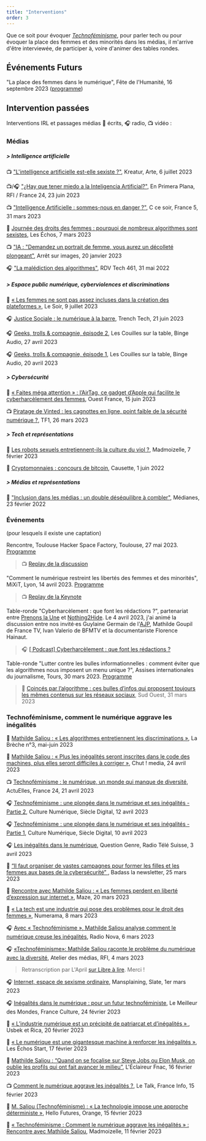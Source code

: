 ```yaml
---
title: "Interventions"
order: 3
---
```

Que ce soit pour évoquer [_Technoféminisme_](https://www.grasset.fr/livres/technofeminisme-9782246828822), pour parler tech ou pour évoquer la place des femmes et des minorités dans les médias, il m'arrive d'être interviewée, de participer à, voire d'animer des tables rondes.

## Événements Futurs

"La place des femmes dans le numérique", Fête de l'Humanité, 16 septembre 2023 ([programme](https://fete.humanite.fr/humadvisor-2/?date=2023-09-16&event=64e604297ef76624c076483a))

## Intervention passées

Interventions IRL et passages médias 📰 écrits, 🎧 radio, 📺 vidéo :

### Médias
##### > Intelligence artificielle
📺 ["L'intelligence artificielle est-elle sexiste ?"](https://www.arte.tv/fr/videos/113219-006-A/l-intelligence-artificielle-est-elle-sexiste/), Kreatur, Arte, 6 juillet 2023

📺/🎧 ["¿Hay que tener miedo a la Inteligencia Artificial?"](https://www.rfi.fr/es/programas/en-primera-plana/20230623-hay-que-tener-miedo-a-la-inteligencia-artificial), En Primera Plana, RFI / France 24, 23 juin 2023

📺 ["Intelligence Artificielle : sommes-nous en danger ?"](https://www.france.tv/france-5/c-ce-soir/c-ce-soir-saison-3/4725334-intelligence-artificielle-sommes-nous-en-danger.html), C ce soir, France 5, 31 mars 2023

📰 [Journée des droits des femmes : pourquoi de nombreux algorithmes sont sexistes](https://www.lesechos.fr/tech-medias/hightech/journee-de-la-femme-pourquoi-de-nombreux-algorithmes-sont-sexistes-1912930), Les Échos, 7 mars 2023

📺 ["IA : "Demandez un portrait de femme, vous aurez un décolleté plongeant"](https://www.arretsurimages.net/emissions/arret-sur-images/ia-demandez-un-portrait-de-femme-vous-aurez-un-decollete-plongeant), Arrêt sur images, 20 janvier 2023

🎧 ["La malédiction des algorithmes"](https://frenchspin.fr/2022/05/rdv-tech-461-la-malediction-des-algorithmes/), RDV Tech 461, 31 mai 2022

##### > Espace public numérique, cyberviolences et discriminations
📰 [« Les femmes ne sont pas assez incluses dans la création des plateformes »](https://www.lesoir.be/524484/article/2023-07-09/les-femmes-ne-sont-pas-assez-incluses-dans-la-creation-des-plateformes), Le Soir, 9 juillet 2023

🎧 [Justice Sociale : le numérique à la barre](https://trench-tech.fr/podcast/episode/mathilde-saliou-justice-sociale-le-numerique-a-la-barre/), Trench Tech, 21 juin 2023

🎧 [Geeks, trolls & compagnie, épisode 2](https://www.binge.audio/podcast/les-couilles-sur-la-table/geeks-trolls-cie-2-2), Les Couilles sur la table, Binge Audio, 27 avril 2023

🎧 [Geeks, trolls & compagnie, épisode 1](https://www.binge.audio/podcast/les-couilles-sur-la-table/geeks-trolls-cie-1-2), Les Couilles sur la table, Binge Audio, 20 avril 2023

##### > Cybersécurité
📰 [« Faites méga attention » : l’AirTag, ce gadget d’Apple qui facilite le cyberharcèlement des femmes](https://www.ouest-france.fr/high-tech/apple/faites-mega-attention-lairtag-dapple-ce-gadget-qui-facilite-le-cyberharcelement-des-femmes-ae2da88a-0ab0-11ee-8e64-75fa9f3906ed), Ouest France, 15 juin 2023

📺 [Piratage de Vinted : les cagnottes en ligne, point faible de la sécurité numérique ?](https://www.tf1info.fr/conso/video-piratage-de-vinted-les-cagnottes-en-ligne-point-faible-de-la-securite-numerique-2252084.html), TF1, 26 mars 2023

##### > Tech et représentations
📰 [Les robots sexuels entretiennent-ils la culture du viol ?](https://www.madmoizelle.com/les-robots-sexuels-entretiennent-ils-la-culturel-du-viol-1491411), Madmoizelle, 7 février 2023

📰 [Cryptomonnaies : concours de bitcoin](https://www.causette.fr/societe/en-france/cryptomonnaies-concours-de-bitcoins), Causette, 1 juin 2022

##### > Médias et représentations
📰 ["Inclusion dans les médias : un double déséquilibre à combler"](https://www.medianes.org/inclusion-dans-les-medias-un-double-desequilibre-a-combler/), Médianes, 23 février 2022

### Événements 
(pour lesquels il existe une captation)

Rencontre, Toulouse Hacker Space Factory, Toulouse, 27 mai 2023. [Programme](https://www.thsf.net/)
> 📺 [Replay de la discussion](https://video.audiovisuel-participatif.org/w/2GN92kMcfP47j1YymjADPy)

"Comment le numérique restreint les libertés des femmes et des minorités", MiXiT, Lyon, 14 avril 2023. [Programme](https://mixitconf.org/2023)
> 📺 [Replay de la Keynote](https://mixitconf.org/2023/comment-le-numerique-limite-les-libertes-des-femmes-et-des-minorites)

Table-ronde "Cyberharcèlement : que font les rédactions ?", partenariat entre [Prenons la Une](https://prenonslaune.fr/) et [Nothing2Hide](https://nothing2hide.org/fr/).
Le 4 avril 2023, j'ai animé la discussion entre nos invité·es Guylaine Germain de l'[AJP](https://www.ajp.be/), Mathilde Goupil de France TV, Ivan Valerio de BFMTV et la documentariste Florence Hainaut.
> 🎧 [[ Podcast] Cyberharcèlement : que font les rédactions ?](https://prenonslaune.fr/2023/04/podcast-cyberharcelement-que-font-les-redactions/)

Table-ronde "Lutter contre les bulles informationnelles : comment éviter que les algorithmes nous imposent un menu unique ?", Assises internationales du journalisme, Tours, 30 mars 2023. [Programme](https://journalisme.com/tours/programmation-assises-de-tours/)
> 📰 [Coincés par l’algorithme : ces bulles d’infos qui proposent toujours les mêmes contenus sur les réseaux sociaux](https://www.sudouest.fr/economie/reseaux-sociaux/coinces-par-l-algorithme-bulles-d-infos-qui-proposent-toujours-les-memes-contenus-sur-les-reseaux-sociaux-14636537.php), Sud Ouest, 31 mars 2023

### Technoféminisme, comment le numérique aggrave les inégalités
📰 [Mathilde Saliou : « Les algorithmes entretiennent les discriminations »](https://journal-labreche.fr/numeros-parus/), La Brèche n°3, mai-juin 2023

📰 [Mathilde Saliou : « Plus les inégalités seront inscrites dans le code des machines, plus elles seront difficiles à corriger »](https://chut.media/influence/mathilde-saliou-plus-les-inegalites-seront-inscrites-dans-le-code-des-machines-plus-elles-seront-difficiles-a-corriger/), Chut ! media, 24 avril 2023

📺 [Technoféminisme : le numérique, un monde qui manque de diversité](https://www.france24.com/fr/%C3%A9missions/actuelles/20230421-t%C3%A9chnof%C3%A9minisme-le-num%C3%A9rique-un-monde-qui-manque-de-diversit%C3%A9), ActuElles, France 24, 21 avril 2023

🎧 [Technoféminisme : une plongée dans le numérique et ses inégalités - Partie 2](https://shows.acast.com/siecle-digital-culture-numerique/episodes/technofeminisme-plongee-dans-le-numerique-et-ses-inegalites), Culture Numérique, Siècle Digital, 12 avril 2023

🎧 [Technoféminisme : une plongée dans le numérique et ses inégalités - Partie 1](https://shows.acast.com/siecle-digital-culture-numerique/episodes/technofeminisme-une-plongee-dans-le-numerique-et-ses-inegali), Culture Numérique, Siècle Digital, 10 avril 2023

🎧 [Les inégalités dans le numérique](https://www.rts.ch/audio-podcast/2023/audio/les-inegalites-dans-le-numerique-26113900.html), Question Genre, Radio Télé Suisse, 3 avril 2023

📰 [“Il faut organiser de vastes campagnes pour former les filles et les femmes aux bases de la cybersécurité” ](https://87eot.r.ag.d.sendibm3.com/mk/mr/50fMaIvH3r6uz802MfjeUrDweYbrxeaQ2jZEzLA5MpZGLmjaujt712RnT0jXG0A6GZiH6rWN1QxuMtHzLa9dC0Pi6bspfesUMBvPjhdL2RW8Q1nNE8T_uCAxzeoC1gCVOVAzZOav), Badass la newsletter, 25 mars 2023

📰 [Rencontre avec Mathilde Saliou : « Les femmes perdent en liberté d’expression sur internet »](https://maze.fr/2023/03/rencontre-avec-mathilde-saliou-les-femmes-perdent-en-liberte-dexpression-sur-internet/), Maze, 20 mars 2023

📰 [« La tech est une industrie qui pose des problèmes pour le droit des femmes »](https://www.numerama.com/politique/1295330-il-faut-plus-de-figures-de-femmes-associees-a-la-tech-dans-nos-imaginaires.html), Numerama, 8 mars 2023

🎧 [Avec « Technoféminisme », Mathilde Saliou analyse comment le numérique creuse les inégalités](https://www.nova.fr/tech/avec-technofeminisme-mathilde-saliou-analyse-comment-le-numerique-creuse-les-inegalites-219453-06-03-2023/), Radio Nova, 6 mars 2023

🎧 [«Technoféminisme»: Mathilde Saliou raconte le problème du numérique avec la diversité](https://www.rfi.fr/fr/podcasts/atelier-des-m%C3%A9dias/20230304-technof%C3%A9minisme-mathilde-saliou-raconte-le-probl%C3%A8me-du-num%C3%A9rique-avec-la-diversit%C3%A9), Atelier des médias, RFI, 4 mars 2023
> Retranscription par L'April [sur Libre à lire](https://www.librealire.org/technofeminisme-mathilde-saliou-raconte-le-probleme-du-numerique-avec-la-diversite#avertissement-). Merci !

🎧 [Internet, espace de sexisme ordinaire](https://www.slate.fr/audio/mansplaining/internet-espace-sexisme-ordinaire-mathilde-saliou-technofeminisme-place-femmes-minorites-internet-109), Mansplaining, Slate, 1er mars 2023

🎧 [Inégalités dans le numérique : pour un futur technoféministe](https://www.radiofrance.fr/franceculture/podcasts/le-meilleur-des-mondes/inegalites-dans-le-numerique-pour-un-futur-technofeministe-7166073), Le Meilleur des Mondes, France Culture, 24 février 2023

📰 [ « L’industrie numérique est un précipité de patriarcat et d’inégalités » ](https://usbeketrica.com/fr/article/l-industrie-du-numerique-est-un-petit-precipite-de-patriarcat-et-de-logique-d-inegalites), Usbek et Rica, 20 février 2023

📰 [« Le numérique est une gigantesque machine à renforcer les inégalités »](https://start.lesechos.fr/societe/egalite-diversite/le-numerique-est-une-gigantesque-machine-a-renforcer-les-inegalites-1907845), Les Échos Start, 17 février 2023

📰 [Mathilde Saliou : “Quand on se focalise sur Steve Jobs ou Elon Musk, on oublie les profils qui ont fait avancer le milieu”](https://leclaireur.fnac.com/article/242118-mathilde-saliou-quand-on-se-focalise-sur-steve-jobs-ou-elon-musk-on-oublie-les-profils-qui-ont-fait-avancer-le-milieu/), L'Éclaireur Fnac, 16 février 2023

📺 [Comment le numérique aggrave les inégalités ?](https://www.radiofrance.fr/franceinfo/podcasts/le-talk-franceinfo/comment-le-numerique-agrave-les-inegalites-9674325), Le Talk, France Info, 15 février 2023

📰 [M. Saliou (Technoféminisme) : « La technologie impose une approche déterministe »](https://hellofuture.orange.com/fr/mathilde-saliou-technofeminisme-la-technologie-impose-une-approche-deterministe/), Hello Futures, Orange, 15 février 2023

📰 [« Technoféminisme : Comment le numérique aggrave les inégalités » : Rencontre avec Mathilde Saliou](https://www.madmoizelle.com/techno-feminisme-comment-le-numerique-aggrave-les-inegalites-rencontre-avec-mathilde-saliou-1493643), Madmoizelle, 11 février 2023 